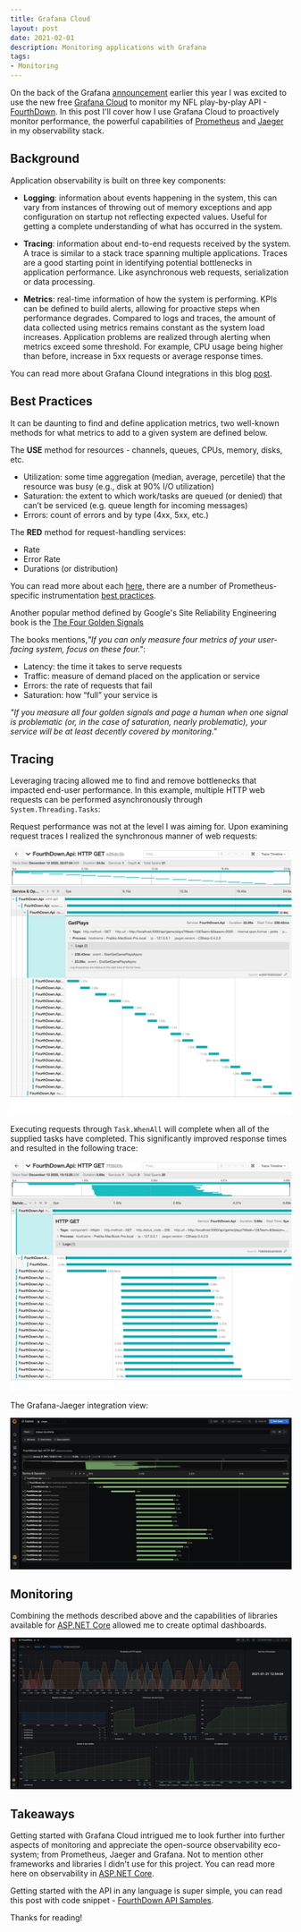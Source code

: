```yaml
---
title: Grafana Cloud
layout: post
date: 2021-02-01
description: Monitoring applications with Grafana
tags:
- Monitoring
---
```


On the back of the Grafana [announcement](https://twitter.com/pratik_thanki/status/1350459889391435776) earlier 
this year I was excited to use the new free [Grafana Cloud](https://grafana.com/products/cloud/?pg=hp&plcmt=hero-btn1) 
to monitor my NFL play-by-play API - [FourthDown](https://fourthdown.azurewebsites.net/). In this post I'll cover 
how I use Grafana Cloud to proactively monitor performance, the powerful capabilities of [Prometheus](https://prometheus.io/) and 
[Jaeger](https://www.jaegertracing.io/) in my observability stack.

## Background

Application observability is built on three key components:

- **Logging**: information about events happening in the system, this can vary from instances of throwing out of memory 
exceptions and app configuration on startup not reflecting expected values. Useful for getting a complete understanding 
of what has occurred in the system.

- **Tracing**: information about end-to-end requests received by the system. A trace is similar to a stack trace spanning 
multiple applications. Traces are a good starting point in identifying potential bottlenecks in application performance. 
Like asynchronous web requests, serialization or data processing.

- **Metrics**: real-time information of how the system is performing. KPIs can be defined to build alerts, allowing for 
proactive steps when performance degrades. Compared to logs and traces, the amount of data collected using metrics 
remains constant as the system load increases. Application problems are realized through alerting when metrics exceed 
some threshold. For example, CPU usage being higher than before, increase in 5xx requests or average response times.

You can read more about Grafana Clound integrations in this blog 
[post](https://grafana.com/blog/2021/01/13/how-to-get-started-quickly-with-metrics-logs-and-traces-using-grafana-cloud-integrations/?src=tw&mdm=social).

## Best Practices

It can be daunting to find and define application metrics, two well-known methods for what metrics to add to a 
given system are defined below.

The **USE** method for resources - channels, queues, CPUs, memory, disks, etc.

- Utilization: some time aggregation (median, average, percetile) that the resource was busy (e.g., disk at 90% I/O utilization)
- Saturation: the extent to which work/tasks are queued (or denied) that can’t be serviced (e.g. queue length for incoming messages)
- Errors: count of errors and by type (4xx, 5xx, etc.)

The **RED** method for request-handling services:

- Rate
- Error Rate 
- Durations (or distribution)

You can read more about each [here](https://grafana.com/blog/2018/08/02/the-red-method-how-to-instrument-your-services/), there 
are a number of Prometheus-specific instrumentation [best practices](https://prometheus.io/docs/practices/instrumentation/).

Another popular method defined by Google's Site Reliability Engineering book is the 
[The Four Golden Signals](https://sre.google/sre-book/monitoring-distributed-systems/#xref_monitoring_golden-signals)

The books mentions,_"If you can only measure four metrics of your user-facing system, focus on these four."_:

- Latency: the time it takes to serve requests
- Traffic: measure of demand placed on the application or service
- Errors: the rate of requests that fail
- Saturation: how “full” your service is

_"If you measure all four golden signals and page a human when one signal is problematic (or, in the case of saturation, nearly problematic), your service will be at least decently covered by monitoring."_

## Tracing

Leveraging tracing allowed me to find and remove bottlenecks that impacted end-user performance. In this example, 
multiple HTTP web requests can be performed asynchronously through `System.Threading.Tasks`:

Request performance was not at the level I was aiming for. Upon examining request traces I realized the synchronous manner of 
web requests:

![tracing before](./tracing-before.jpeg)

Executing requests through `Task.WhenAll` will complete when all of the supplied tasks have completed. This significantly 
improved response times and resulted in the following trace:

![tracing after](./tracing-after.jpeg)


The Grafana-Jaeger integration view:

![tracing after](./grafana-jaeger.png)


## Monitoring

Combining the methods described above and the capabilities of libraries available for [ASP.NET Core](https://docs.microsoft.com/en-us/aspnet/core/?view=aspnetcore-5.0) 
allowed me to create optimal dashboards.

![tracing after](./grafana-monitoring.png)


## Takeaways 

Getting started with Grafana Cloud intrigued me to look further into further aspects of monitoring and appreciate the open-source observability 
eco-system; from Prometheus, Jaeger and Grafana. Not to mention other frameworks and libraries I didn't use for this project. You can read more 
here on observability in [ASP.NET Core](https://devblogs.microsoft.com/aspnet/observability-asp-net-core-apps/).

Getting started with the API in any language is super simple, you can read this post with code snippet - [FourthDown API Samples](../fourth-down-api-samples).

Thanks for reading!



